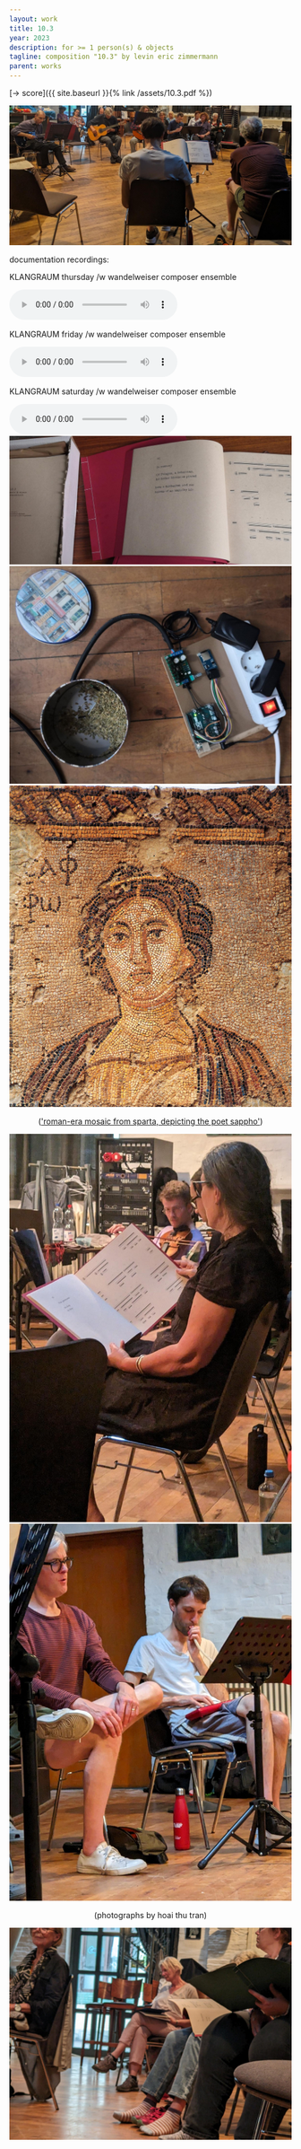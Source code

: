 ```yaml
---
layout: work
title: 10.3
year: 2023
description: for >= 1 person(s) & objects
tagline: composition "10.3" by levin eric zimmermann
parent: works
---
```



[-> score]({{ site.baseurl }}{% link /assets/10.3.pdf %})



<img id="standard-100h" src="/assets/103/group_playing_0.jpeg" alt="playing 10.3 at KLANGRAUM"/>

documentation recordings:

<div class="container">
    <div class="row">
        <div class="col">
            <p>KLANGRAUM thursday /w wandelweiser composer ensemble</p>
        </div>
        <div class="col">
            <audio controls>
              <source src="/assets/103/10.3_klangraum_thursday.mp3" type="audio/mpeg">
            Your browser does not support the audio element.
            </audio>
        </div>
    </div>
    <div class="row">
        <div class="col">
            <p>KLANGRAUM friday /w wandelweiser composer ensemble</p>
        </div>
        <div class="col">
            <audio controls>
              <source src="/assets/103/10.3_klangraum_friday.mp3" type="audio/mpeg">
            Your browser does not support the audio element.
            </audio>
        </div>
    </div>
    <div class="row">
        <div class="col">
            <p>KLANGRAUM saturday /w wandelweiser composer ensemble</p>
        </div>
        <div class="col">
            <audio controls>
              <source src="/assets/103/10.3_klangraum_saturday.mp3" type="audio/mpeg">
            Your browser does not support the audio element.
            </audio>
        </div>
    </div>
</div>

<img id="standard-100h" src="/assets/103/atelier_bookmaking.jpeg" alt="making of books"/>

<img id="standard-100h" src="/assets/103/loudspeaker_transducer.jpeg" alt="transducer with microcontroller"/>



<center>
<img id="standard-50h" src="/assets/103/Sappho_sparta_mosaic.jpg" alt="playing 10.3 at KLANGRAUM"/>
<p>
(<a href="https://commons.wikimedia.org/wiki/File:Sappho_sparta_mosaic.jpg">'roman-era mosaic from sparta, depicting the poet sappho'</a>)
</p>
</center>



<div class="container">
    <div class="row">
        <div class="col">
            <img id="standard-25h" src="/assets/103/reading_0.jpeg" alt="reading of score"/>
        </div>
        <div class="col">
            <img id="standard-25h" src="/assets/103/group_playing_2.jpeg" alt="playing 10.3 at KLANGRAUM"/>
        </div>
    </div>
</div>

<center>
<p>
(photographs by hoai thu tran)
</p>
</center>


<img id="standard-100h" src="/assets/103/reading_1.jpeg" alt="reading of score"/>


